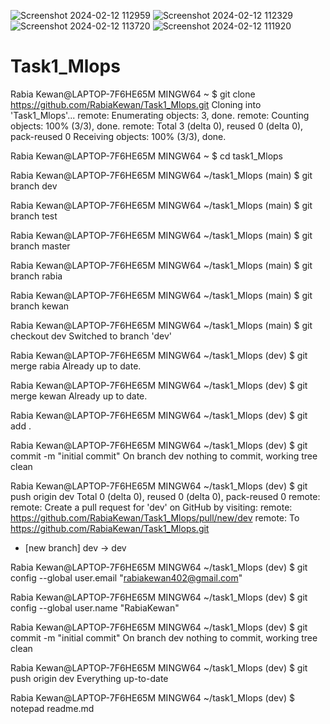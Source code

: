 ![Screenshot 2024-02-12 112959](https://github.com/RabiaKewan/Task1_Mlops/assets/119858275/5ba2e5b1-ba5e-4d9d-8253-ad3ef9418068)
![Screenshot 2024-02-12 112329](https://github.com/RabiaKewan/Task1_Mlops/assets/119858275/684cc5a2-d483-4323-b0ee-0125f8fca7a1)
![Screenshot 2024-02-12 113720](https://github.com/RabiaKewan/Task1_Mlops/assets/119858275/6306b0a5-df57-4774-a4e3-9878e74c4220)
![Screenshot 2024-02-12 111920](https://github.com/RabiaKewan/Task1_Mlops/assets/119858275/e8e515e1-3ec0-45a1-9718-af7d40b56380)

# Task1_Mlops

Rabia Kewan@LAPTOP-7F6HE65M MINGW64 ~
$ git clone https://github.com/RabiaKewan/Task1_Mlops.git
Cloning into 'Task1_Mlops'...
remote: Enumerating objects: 3, done.
remote: Counting objects: 100% (3/3), done.
remote: Total 3 (delta 0), reused 0 (delta 0), pack-reused 0
Receiving objects: 100% (3/3), done.

Rabia Kewan@LAPTOP-7F6HE65M MINGW64 ~
$ cd task1_Mlops

Rabia Kewan@LAPTOP-7F6HE65M MINGW64 ~/task1_Mlops (main)
$ git branch dev

Rabia Kewan@LAPTOP-7F6HE65M MINGW64 ~/task1_Mlops (main)
$ git branch test

Rabia Kewan@LAPTOP-7F6HE65M MINGW64 ~/task1_Mlops (main)
$ git branch master

Rabia Kewan@LAPTOP-7F6HE65M MINGW64 ~/task1_Mlops (main)
$ git branch rabia

Rabia Kewan@LAPTOP-7F6HE65M MINGW64 ~/task1_Mlops (main)
$ git branch kewan

Rabia Kewan@LAPTOP-7F6HE65M MINGW64 ~/task1_Mlops (main)
$ git checkout dev
Switched to branch 'dev'

Rabia Kewan@LAPTOP-7F6HE65M MINGW64 ~/task1_Mlops (dev)
$ git merge rabia
Already up to date.

Rabia Kewan@LAPTOP-7F6HE65M MINGW64 ~/task1_Mlops (dev)
$ git merge kewan
Already up to date.

Rabia Kewan@LAPTOP-7F6HE65M MINGW64 ~/task1_Mlops (dev)
$ git add .

Rabia Kewan@LAPTOP-7F6HE65M MINGW64 ~/task1_Mlops (dev)
$ git commit -m "initial commit"
On branch dev
nothing to commit, working tree clean

Rabia Kewan@LAPTOP-7F6HE65M MINGW64 ~/task1_Mlops (dev)
$ git push origin dev
Total 0 (delta 0), reused 0 (delta 0), pack-reused 0
remote:
remote: Create a pull request for 'dev' on GitHub by visiting:
remote:      https://github.com/RabiaKewan/Task1_Mlops/pull/new/dev
remote:
To https://github.com/RabiaKewan/Task1_Mlops.git
 * [new branch]      dev -> dev

Rabia Kewan@LAPTOP-7F6HE65M MINGW64 ~/task1_Mlops (dev)
$ git config --global user.email "rabiakewan402@gmail.com"

Rabia Kewan@LAPTOP-7F6HE65M MINGW64 ~/task1_Mlops (dev)
$  git config --global user.name "RabiaKewan"

Rabia Kewan@LAPTOP-7F6HE65M MINGW64 ~/task1_Mlops (dev)
$ git commit -m "initial commit"
On branch dev
nothing to commit, working tree clean

Rabia Kewan@LAPTOP-7F6HE65M MINGW64 ~/task1_Mlops (dev)
$ git push origin dev
Everything up-to-date

Rabia Kewan@LAPTOP-7F6HE65M MINGW64 ~/task1_Mlops (dev)
$ notepad readme.md

